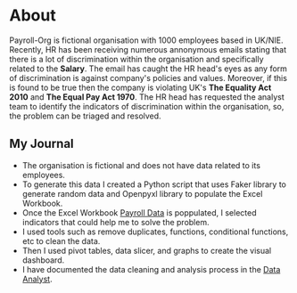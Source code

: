 # About
Payroll-Org is fictional organisation with 1000 employees based in UK/NIE. Recently, HR has been receiving numerous annonymous emails stating that there is a lot of discrimination within the organisation and specifically related to the **Salary**. The email has caught the HR head's eyes as any form of discrimination is against company's policies and values. Moreover, if this is found to be true then the company is violating UK's **The Equality Act 2010**  and **The Equal Pay Act 1970**. The HR head has requested the analyst team to identify the indicators of discrimination within the organisation, so, the problem can be triaged and resolved.

## My Journal
- The organisation is fictional and does not have data related to its employees. 
- To generate this data I created a Python script that uses Faker library to generate random data and Openpyxl library to populate the Excel Workbook.
- Once the Excel Workbook [Payroll Data](/payroll-data.xlsx) is poppulated, I selected indicators that could help me to solve the problem.
- I used tools such as remove duplicates, functions, conditional functions, etc to clean the data.
- Then I used pivot tables, data slicer, and graphs to create the visual dashboard.
- I have documented the data cleaning and analysis process in the [Data Analyst](/Data%20analyst.pptx).